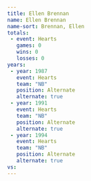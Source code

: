 ```yaml
---
title: Ellen Brennan
name: Ellen Brennan
name-sort: Brennan, Ellen
totals:
 - event: Hearts
   games: 0
   wins: 0
   losses: 0
years:
 - year: 1987
   event: Hearts
   team: "NB"
   position: Alternate
   alternate: true
 - year: 1991
   event: Hearts
   team: "NB"
   position: Alternate
   alternate: true
 - year: 1994
   event: Hearts
   team: "NB"
   position: Alternate
   alternate: true
vs:
---
```

